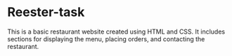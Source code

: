 # Reester-task

This is a basic restaurant website created using HTML and CSS. It includes sections for displaying the menu, placing orders, and contacting the restaurant. 
